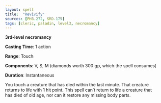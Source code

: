 ```yaml
---
layout: spell
title:  "Revivify"
sources: [PHB.272, SRD.175]
tags: [cleric, paladin, level3, necromancy]
---
```


**3rd-level necromancy**

**Casting Time**: 1 action

**Range**: Touch

**Components**: V, S, M (diamonds worth 300 gp, which the spell consumes)

**Duration**: Instantaneous

You touch a creature that has died within the last minute. That creature returns to life with 1 hit point. This spell can’t return to life a creature that has died of old age, nor can it restore any missing body parts.
